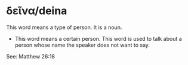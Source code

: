 # δεῖνα/deina
This word means a type of person. It is a noun.

* This word means a certain person. This word is used to talk about a person whose name the speaker does not want to say.

See: Matthew 26:18
